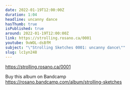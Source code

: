 ```yaml
---
date: 2022-01-19T12:00:00Z
duration: 1:04
headline: uncanny dance
hasThumb: true
isPublished: true
around: 2022-01-19T12:00:00Z
link: https://strolling.rosano.ca/0001
youtube: 9vWOL-dsBfM
subject: "\"Strolling Sketches 0001: uncanny dance\""
slug: lc1yn248
---
```

https://strolling.rosano.ca/0001



Buy this album on Bandcamp https://rosano.bandcamp.com/album/strolling-sketches
